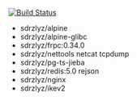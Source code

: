 [![Build Status](https://www.travis-ci.org/elvizlai/docker-auto-build.svg?branch=master)](https://www.travis-ci.org/elvizlai/docker-auto-build)

* sdrzlyz/alpine
* sdrzlyz/alpine-glibc
* sdrzlyz/frpc:0.34.0
* sdrzlyz/nettools netcat tcpdump
* sdrzlyz/pg-ts-jieba
* sdrzlyz/redis:5.0 rejson
* sdrzlyz/nginx
* sdrzlyz/ikev2